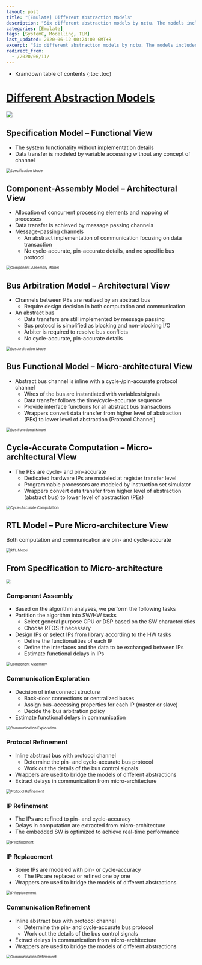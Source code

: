 ```yaml
---
layout: post
title: "[Emulate] Different Abstraction Models"
description: "Six different abstraction models by nctu. The models includes specification model, component assembly model, bus arbitration model, cycle accurate computation and RTL model."
categories: [Emulate]
tags: [SystemC, Modelling, TLM]
last_updated: 2020-06-12 00:24:00 GMT+8
excerpt: "Six different abstraction models by nctu. The models includes specification model, component assembly model, bus arbitration model, cycle accurate computation and RTL model."
redirect_from:
  - /2020/06/11/
---
```


* Kramdown table of contents
{:toc .toc}
# [Different Abstraction Models](http://mapl.nctu.edu.tw/course/ESL/index.php)

![](https://raw.githubusercontent.com/SingularityKChen/PicUpload/master/img/20200611195959.png)

## Specification Model – Functional View

+ The system functionality without implementation details
+ Data transfer is modeled by variable accessing without any concept of channel

<img src="https://raw.githubusercontent.com/SingularityKChen/PicUpload/master/img/20200611200114.png" alt="Specification Model" style="zoom: 67%;" />

## Component-Assembly Model – Architectural View

+ Allocation of concurrent processing elements and mapping of processes
+ Data transfer is achieved by message passing channels
+ Message-passing channels
  + An abstract implementation of communication focusing on data transaction
  + No cycle-accurate, pin-accurate details, and no specific bus protocol

<img src="https://raw.githubusercontent.com/SingularityKChen/PicUpload/master/img/20200611200245.png" alt="Component-Assembly Model" style="zoom: 67%;" />

## Bus Arbitration Model – Architectural View

+ Channels between PEs are realized by an abstract bus
  + Require design decision in both computation and communication
+ An abstract bus
  + Data transfers are still implemented by message passing
  + Bus protocol is simplified as blocking and non-blocking I/O
  + Arbiter is required to resolve bus conflicts
  + No cycle-accurate, pin-accurate details

<img src="https://raw.githubusercontent.com/SingularityKChen/PicUpload/master/img/20200611232428.png" alt="Bus Arbitration Model" style="zoom:67%;" />

## Bus Functional Model – Micro-architectural View

+ Abstract bus channel is inline with a cycle-/pin-accurate protocol channel
  + Wires of the bus are instantiated with variables/signals
  + Data transfer follows the time/cycle-accurate sequence
  + Provide interface functions for all abstract bus transactions
  + Wrappers convert data transfer from higher level of abstraction (PEs) to lower level of abstraction (Protocol Channel)

<img src="https://raw.githubusercontent.com/SingularityKChen/PicUpload/master/img/20200611232552.png" alt="Bus Functional Model" style="zoom:67%;" />

## Cycle-Accurate Computation – Micro-architectural View

+ The PEs are cycle- and pin-accurate
  + Dedicated hardware IPs are modeled at register transfer level
  + Programmable processors are modeled by instruction set simulator
  + Wrappers convert data transfer from higher level of abstraction (abstract bus) to lower level of abstraction (PEs)

<img src="https://raw.githubusercontent.com/SingularityKChen/PicUpload/master/img/20200612001814.png" alt="Cycle-Accurate Computation" style="zoom:67%;" />

## RTL Model – Pure Micro-architecture View

Both computation and communication are pin- and cycle-accurate

<img src="https://raw.githubusercontent.com/SingularityKChen/PicUpload/master/img/20200612001906.png" alt="RTL Model" style="zoom:67%;" />

## From Specification to Micro-architecture

<img src="https://raw.githubusercontent.com/SingularityKChen/PicUpload/master/img/20200612002854.png" style="zoom:67%;" />

### Component Assembly

+ Based on the algorithm analyses, we perform the following tasks
+ Partition the algorithm into SW/HW tasks
  + Select general purpose CPU or DSP based on the SW characteristics
  + Choose RTOS if necessary
+ Design IPs or select IPs from library according to the HW tasks
  + Define the functionalities of each IP
  + Define the interfaces and the data to be exchanged between IPs
  + Estimate functional delays in IPs

<img src="https://raw.githubusercontent.com/SingularityKChen/PicUpload/master/img/20200612002941.png" alt="Component Assembly" style="zoom:67%;" />

### Communication Exploration

+ Decision of interconnect structure 
  + Back-door connections or centralized buses
  + Assign bus-accessing properties for each IP (master or slave)
  + Decide the bus arbitration policy
+ Estimate functional delays in communication

<img src="https://raw.githubusercontent.com/SingularityKChen/PicUpload/master/img/20200612003119.png" alt="Communication Exploration" style="zoom:67%;" />

### Protocol Refinement

+ Inline abstract bus with protocol channel
  + Determine the pin- and cycle-accurate bus protocol
  + Work out the details of the bus control signals
+ Wrappers are used to bridge the models of different abstractions
+ Extract delays in communication from micro-architecture

<img src="https://raw.githubusercontent.com/SingularityKChen/PicUpload/master/img/20200612003334.png" alt="Protocol Refinement" style="zoom:67%;" />

### IP Refinement

+ The IPs are refined to pin- and cycle-accuracy
+ Delays in computation are extracted from micro-architecture
+ The embedded SW is optimized to achieve real-time performance

<img src="https://raw.githubusercontent.com/SingularityKChen/PicUpload/master/img/20200612003356.png" alt="IP Refinement" style="zoom:67%;" />

### IP Replacement

+ Some IPs are modeled with pin- or cycle-accuracy
  + The IPs are replaced or refined one by one
+ Wrappers are used to bridge the models of different abstractions

<img src="https://raw.githubusercontent.com/SingularityKChen/PicUpload/master/img/20200612003431.png" alt="IP Replacement" style="zoom:67%;" />

### Communication Refinement

+ Inline abstract bus with protocol channel
  + Determine the pin- and cycle-accurate bus protocol
  + Work out the details of the bus control signals
+ Extract delays in communication from micro-architecture
+ Wrappers are used to bridge the models of different abstractions

<img src="https://raw.githubusercontent.com/SingularityKChen/PicUpload/master/img/20200612003453.png" alt="Communication Refinement" style="zoom:67%;" />